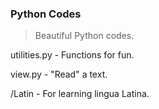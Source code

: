 ### Python Codes

> Beautiful Python codes.

utilities.py - Functions for fun.

view.py - "Read" a text.

/Latin - For learning lingua Latina.
